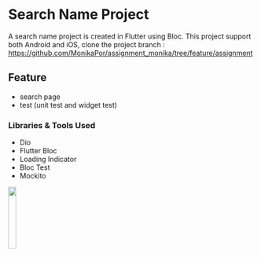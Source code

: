 # Search Name Project

A search name project is created in Flutter using Bloc. This project support both Android and iOS, clone the project branch
: https://github.com/MonikaPor/assignment_monika/tree/feature/assignment

## Feature
- search page
- test (unit test and widget test)

### Libraries & Tools Used
- Dio
- Flutter Bloc
- Loading Indicator
- Bloc Test
- Mockito

<img src="https://user-images.githubusercontent.com/131106317/233248736-2c65b5cc-b515-4f6d-8993-aec293e320fe.png" width="18%"></img> 
